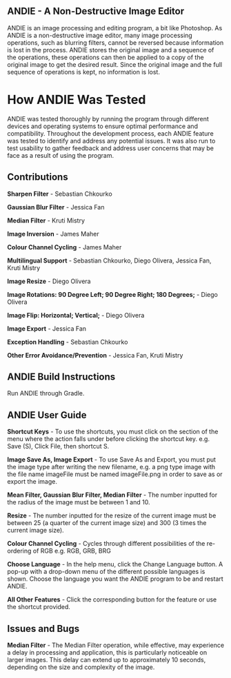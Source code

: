## ANDIE - A Non-Destructive Image Editor
ANDIE is an image processing and editing program, a bit like Photoshop. As ANDIE is a non-destructive image editor, many image processing operations, such as blurring filters, cannot be reversed because information is lost in the process. ANDIE stores the original image and a sequence of the operations, these operations can then be applied to a copy of the original image to get the desired result. Since the original image and the full sequence of operations is kept, no information is lost.

# How ANDIE Was Tested
ANDIE was tested thoroughly by running the program through different devices and operating systems to ensure optimal performance and compatibility. Throughout the development process, each ANDIE feature was tested to identify and address any potential issues. It was also run to test usability to gather feedback and address user concerns that may be face as a result of using the program.

## Contributions
**Sharpen Filter** - Sebastian Chkourko

**Gaussian Blur Filter** - Jessica Fan

**Median Filter** - Kruti Mistry

**Image Inversion** - James Maher

**Colour Channel Cycling** - James Maher

**Multilingual Support** - Sebastian Chkourko, Diego Olivera, Jessica Fan, Kruti Mistry

**Image Resize** - Diego Olivera

**Image Rotations: 90 Degree Left; 90 Degree Right; 180 Degrees;** - Diego Olivera

**Image Flip: Horizontal; Vertical;** - Diego Olivera

**Image Export** - Jessica Fan

**Exception Handling** - Sebastian Chkourko

**Other Error Avoidance/Prevention** - Jessica Fan, Kruti Mistry

## ANDIE Build Instructions
Run ANDIE through Gradle.

## ANDIE User Guide 
**Shortcut Keys** - To use the shortcuts, you must click on the section of the menu where the action falls under before clicking the shortcut key. e.g. Save (S), Click File, then shortcut S.

**Image Save As, Image Export** - To use Save As and Export, you must put the image type after writing the new filename, e.g. a png type image with the file name imageFile must be named imageFile.png in order to save as or export the image.

**Mean Filter, Gaussian Blur Filter, Median Filter** - The number inputted for the radius of the image must be between 1 and 10.

**Resize** - The number inputted for the resize of the current image must be between 25 (a quarter of the current image size) and 300 (3 times the current image size).

**Colour Channel Cycling** - Cycles through different possibilities of the re-ordering of RGB e.g. RGB, GRB, BRG

**Choose Language** - In the help menu, click the Change Language button. A pop-up with a drop-down menu of the different possible languages is shown. Choose the language you want the ANDIE program to be and restart ANDIE.

**All Other Features** - Click the corresponding button for the feature or use the shortcut provided.

## Issues and Bugs
**Median Filter** - The Median Filter operation, while effective, may experience a delay in processing and application, this is particularly noticeable on larger images. This delay can extend up to approximately 10 seconds, depending on the size and complexity of the image. 
